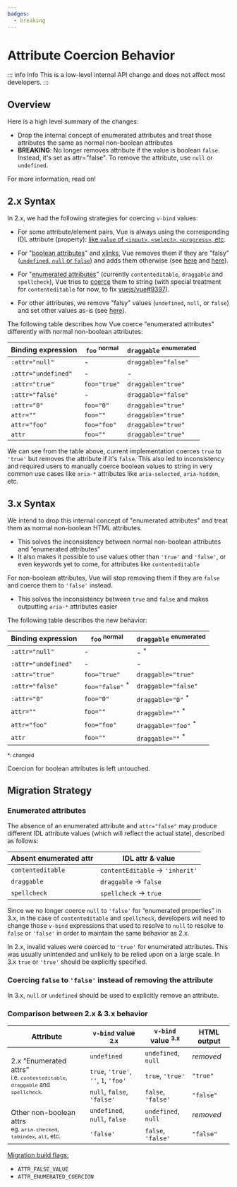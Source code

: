 ```yaml
---
badges:
  - breaking
---
```


# Attribute Coercion Behavior <MigrationBadges :badges="$frontmatter.badges" />

::: info Info
This is a low-level internal API change and does not affect most developers.
:::

## Overview

Here is a high level summary of the changes:

- Drop the internal concept of enumerated attributes and treat those attributes the same as normal non-boolean attributes
- **BREAKING**: No longer removes attribute if the value is boolean `false`. Instead, it's set as attr="false". To remove the attribute, use `null` or `undefined`.

For more information, read on!

## 2.x Syntax

In 2.x, we had the following strategies for coercing `v-bind` values:

- For some attribute/element pairs, Vue is always using the corresponding IDL attribute (property): [like `value` of `<input>`, `<select>`, `<progress>`, etc](https://github.com/vuejs/vue/blob/bad3c326a3f8b8e0d3bcf07917dc0adf97c32351/src/platforms/web/util/attrs.js#L11-L18).

- For "[boolean attributes](https://github.com/vuejs/vue/blob/bad3c326a3f8b8e0d3bcf07917dc0adf97c32351/src/platforms/web/util/attrs.js#L33-L40)" and [xlinks](https://github.com/vuejs/vue/blob/bad3c326a3f8b8e0d3bcf07917dc0adf97c32351/src/platforms/web/util/attrs.js#L44-L46), Vue removes them if they are "falsy" ([`undefined`, `null` or `false`](https://github.com/vuejs/vue/blob/bad3c326a3f8b8e0d3bcf07917dc0adf97c32351/src/platforms/web/util/attrs.js#L52-L54)) and adds them otherwise (see [here](https://github.com/vuejs/vue/blob/bad3c326a3f8b8e0d3bcf07917dc0adf97c32351/src/platforms/web/runtime/modules/attrs.js#L66-L77) and [here](https://github.com/vuejs/vue/blob/bad3c326a3f8b8e0d3bcf07917dc0adf97c32351/src/platforms/web/runtime/modules/attrs.js#L81-L85)).

- For "[enumerated attributes](https://github.com/vuejs/vue/blob/bad3c326a3f8b8e0d3bcf07917dc0adf97c32351/src/platforms/web/util/attrs.js#L20)" (currently `contenteditable`, `draggable` and `spellcheck`), Vue tries to [coerce](https://github.com/vuejs/vue/blob/bad3c326a3f8b8e0d3bcf07917dc0adf97c32351/src/platforms/web/util/attrs.js#L24-L31) them to string (with special treatment for `contenteditable` for now, to fix [vuejs/vue#9397](https://github.com/vuejs/vue/issues/9397)).

- For other attributes, we remove "falsy" values (`undefined`, `null`, or `false`) and set other values as-is (see [here](https://github.com/vuejs/vue/blob/bad3c326a3f8b8e0d3bcf07917dc0adf97c32351/src/platforms/web/runtime/modules/attrs.js#L92-L113)).

The following table describes how Vue coerce "enumerated attributes" differently with normal non-boolean attributes:

| Binding expression  | `foo` <sup>normal</sup> | `draggable` <sup>enumerated</sup> |
| ------------------- | ----------------------- | --------------------------------- |
| `:attr="null"`      | -                       | `draggable="false"`               |
| `:attr="undefined"` | -                       | -                                 |
| `:attr="true"`      | `foo="true"`            | `draggable="true"`                |
| `:attr="false"`     | -                       | `draggable="false"`               |
| `:attr="0"`         | `foo="0"`               | `draggable="true"`                |
| `attr=""`           | `foo=""`                | `draggable="true"`                |
| `attr="foo"`        | `foo="foo"`             | `draggable="true"`                |
| `attr`              | `foo=""`                | `draggable="true"`                |

We can see from the table above, current implementation coerces `true` to `'true'` but removes the attribute if it's `false`. This also led to inconsistency and required users to manually coerce boolean values to string in very common use cases like `aria-*` attributes like `aria-selected`, `aria-hidden`, etc.

## 3.x Syntax

We intend to drop this internal concept of "enumerated attributes" and treat them as normal non-boolean HTML attributes.

- This solves the inconsistency between normal non-boolean attributes and “enumerated attributes”
- It also makes it possible to use values other than `'true'` and `'false'`, or even keywords yet to come, for attributes like `contenteditable`

For non-boolean attributes, Vue will stop removing them if they are `false` and coerce them to `'false'` instead.

- This solves the inconsistency between `true` and `false` and makes outputting `aria-*` attributes easier

The following table describes the new behavior:

| Binding expression  | `foo` <sup>normal</sup>    | `draggable` <sup>enumerated</sup> |
| ------------------- | -------------------------- | --------------------------------- |
| `:attr="null"`      | -                          | - <sup>*</sup>                    |
| `:attr="undefined"` | -                          | -                                 |
| `:attr="true"`      | `foo="true"`               | `draggable="true"`                |
| `:attr="false"`     | `foo="false"` <sup>*</sup> | `draggable="false"`               |
| `:attr="0"`         | `foo="0"`                  | `draggable="0"` <sup>*</sup>      |
| `attr=""`           | `foo=""`                   | `draggable=""` <sup>*</sup>       |
| `attr="foo"`        | `foo="foo"`                | `draggable="foo"` <sup>*</sup>    |
| `attr`              | `foo=""`                   | `draggable=""` <sup>*</sup>       |

<small>*: changed</small>

Coercion for boolean attributes is left untouched.

## Migration Strategy

### Enumerated attributes

The absence of an enumerated attribute and `attr="false"` may produce different IDL attribute values (which will reflect the actual state), described as follows:

| Absent enumerated attr | IDL attr & value                     |
| ---------------------- | ------------------------------------ |
| `contenteditable`      | `contentEditable` &rarr; `'inherit'` |
| `draggable`            | `draggable` &rarr; `false`           |
| `spellcheck`           | `spellcheck` &rarr; `true`           |

Since we no longer coerce `null` to `'false'` for “enumerated properties” in 3.x, in the case of `contenteditable` and `spellcheck`, developers will need to change those `v-bind` expressions that used to resolve to `null` to resolve to `false` or `'false'` in order to maintain the same behavior as 2.x.

In 2.x, invalid values were coerced to `'true'` for enumerated attributes. This was usually unintended and unlikely to be relied upon on a large scale. In 3.x `true` or `'true'` should be explicitly specified.

### Coercing `false` to `'false'` instead of removing the attribute

In 3.x, `null` or `undefined` should be used to explicitly remove an attribute.

### Comparison between 2.x & 3.x behavior

<table>
  <thead>
    <tr>
      <th>Attribute</th>
      <th><code>v-bind</code> value <sup>2.x</sup></th>
      <th><code>v-bind</code> value <sup>3.x</sup></th>
      <th>HTML output</th>
    </tr>
  </thead>
  <tbody>
    <tr>
      <td rowspan="3">2.x “Enumerated attrs”<br><small>i.e. <code>contenteditable</code>, <code>draggable</code> and <code>spellcheck</code>.</small></td>
      <td><code>undefined</code></td>
      <td><code>undefined</code>, <code>null</code></td>
      <td><i>removed</i></td>
    </tr>
    <tr>
      <td>
        <code>true</code>, <code>'true'</code>, <code>''</code>, <code>1</code>,
        <code>'foo'</code>
      </td>
      <td><code>true</code>, <code>'true'</code></td>
      <td><code>"true"</code></td>
    </tr>
    <tr>
      <td><code>null</code>, <code>false</code>, <code>'false'</code></td>
      <td><code>false</code>, <code>'false'</code></td>
      <td><code>"false"</code></td>
    </tr>
    <tr>
      <td rowspan="2">Other non-boolean attrs<br><small>eg. <code>aria-checked</code>, <code>tabindex</code>, <code>alt</code>, etc.</small></td>
      <td><code>undefined</code>, <code>null</code>, <code>false</code></td>
      <td><code>undefined</code>, <code>null</code></td>
      <td><i>removed</i></td>
    </tr>
    <tr>
      <td><code>'false'</code></td>
      <td><code>false</code>, <code>'false'</code></td>
      <td><code>"false"</code></td>
    </tr>
  </tbody>
</table>

[Migration build flags:](/migration-build.html#compat-configuration)

- `ATTR_FALSE_VALUE`
- `ATTR_ENUMERATED_COERCION`
